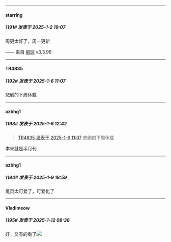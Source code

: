 ﻿
*****

####  starring  
##### 1191#       发表于 2025-1-2 19:07

周更太好了，周一更新

—— 来自 [鹅球](https://www.pgyer.com/GcUxKd4w) v3.3.96

*****

####  TR4835  
##### 1192#       发表于 2025-1-6 11:07

悲剧的下周休载


*****

####  azbhg1  
##### 1193#       发表于 2025-1-6 12:42

<blockquote><a href="httphttps://bbs.saraba1st.com/2b/forum.php?mod=redirect&amp;goto=findpost&amp;pid=67112392&amp;ptid=1047361" target="_blank">TR4835 发表于 2025-1-6 11:07</a>
悲剧的下周休载</blockquote>
本来就是半月刊

*****

####  azbhg1  
##### 1194#       发表于 2025-1-9 18:59

尾页太可爱了，可爱化了


*****

####  Vladimeow  
##### 1195#       发表于 2025-1-12 08:38

好，又有的看了<img src="https://static.saraba1st.com/image/smiley/face2017/057.png" referrerpolicy="no-referrer">

